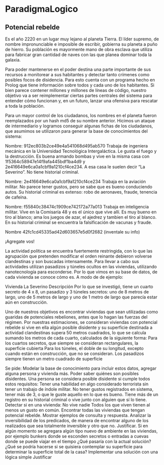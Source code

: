 # ParadigmaLogico


## Potencial rebelde


Es el año 2220 en un lugar muy lejano al planeta Tierra. El líder supremo, de nombre impronunciable e imposible de escribir, gobierna su planeta a puño de hierro. Su población es mayormente mano de obra esclava que utiliza para fabricar gran cantidad de naves con las que planea dominar toda la galaxia. 

Para poder mantenerse en el poder destina una parte importante de sus recursos a monitorear a sus habitantes y detectar tanto crímenes como posibles focos de disidencia. Para esto cuenta con un programa hecho en Prolog que tiene información sobre todos y cada uno de los habitantes. Si bien parece contener millones y millones de líneas de código, nuestro objetivo va a ser reimplementar ciertas partes centrales del sistema para entender cómo funcionan y, en un futuro, lanzar una ofensiva para rescatar a toda la población.

Para un mayor control de los ciudadanos, los nombres en el planeta fueron reemplazados por un hash md5 de su nombre anterior. Hicimos un ataque de intermediario y logramos conseguir algunas fichas de los ciudadanos, que asumimos se utilizaron para generar la base de conocimientos del sistema:
 


Nombre: 912ec803b2ce49e4a541068d495ab570
Trabaja de ingeniera mecánica en la Universidad Tecnológica Intergaláctica. Le gusta el fuego y la destrucción. Es buena armando bombas y vive en la misma casa con 1f5364c58947e14f9afa445bdf1ba4d9 y 2e416649e6ca0a1cbf9a1210cf4ce234. A esa casa le suelen decir “La Severino”. No tiene historial criminal.


Nombre: 2e416649e6ca0a1cbf9a1210cf4ce234
Trabaja en la aviación militar. No parece tener gustos, pero se sabe que es bueno conduciendo autos. Su historial criminal es extenso: robo de aeronaves, fraude, tenencia de cafeína. 

Nombre: f55840c38474c1909ce742172a77a013
Trabaja en inteligencia militar. Vive en la Comisaría 48 y es el único que vive allí. Es muy bueno en tiro al blanco; ama los juegos de azar, el ajedrez y tambien el tiro al blanco. En su historial criminal se encuentra la falsificación de vacunas y fraude.

Nombre 42fc1cd45335ad42d603657e5d0f2682
(inventale su info)

¡Agregate vos!

La actividad política se encuentra fuertemente restringida, con lo que las agrupación que pretenden modificar el orden reinante debieron volverse clandestinas y son buscadas intensamente. Para llevar a cabo sus actividades utilizan pasadizos y túneles ocultos en las viviendas, utilizando nanotecnología para esconderse.
Por lo que vimos en su base de datos, de cada vivienda se conoce cómo es. A modo de de ejemplo:

Vivienda
La Severino
Descripción
Por lo que se investigó, tiene un cuarto secreto de 4 x 8, un pasadizo y 3 túneles secretos: uno de 8 metros de largo, uno de 5 metros de largo y uno de 1 metro de largo que parecía estar aún en construcción. 

Uno de nuestros objetivos es encontrar viviendas que sean utilizadas como guaridas de potenciales rebeliones, antes que lo hagan las fuerzas del régimen. Por nuestras estimaciones, se consideran viviendas con potencial rebelde si vive en ella algún posible disidente y su superficie destinada a actividad clandestinas supera 50 metros cuadrados, lo que se calcula sumando los metros de cada cuarto, calculados de la siguiente forma:
Para los cuartos secretos, que siempre se consideran rectangulares, la superficie cubierta
Para los túneles, el doble de su longitud, excepto cuando están en construcción, que no se consideran.
Los pasadizos siempre tienen un metro cuadrado de superficie

Se pide:
Modelar la base de conocimiento para incluir estos datos, agregar alguna persona y vivienda más.
Poder saber quiénes son posibles disidentes. Una persona se considera posible disidente si cumple todos estos requisitos:
Tener una habilidad en algo considerado terrorista sin tener un trabajo de índole militar.
No tener gustos registrados en sistema, tener más de 3, o que le guste aquello en lo que es bueno.
Tiene más de un registro en su historial criminal o vive junto con alguien que sí lo tiene.
Detectar si en una vivienda: 
No vive nadie 
Todos los que viven tienen al menos un gusto en común.
Encontrar todas las viviendas que tengan potencial rebelde. 
Mostrar ejemplos de consulta y respuesta.
Analizar la inversibilidad de los predicados, de manera de encontrar alguno de los realizados que sea totalmente inversible y otro que no. Justificar. 
Si en algún momento se agregara algún tipo nuevo de ambiente en las viviendas, por ejemplo bunkers donde se esconden secretos o entradas a cuevas donde se puede viajar en el tiempo 
¿Qué pasaría con la actual solución? 
¿Qué se podría hacerse si se quisiera contemplar su superficie para determinar la superficie total de la casa? Implementar una solución con una lógica simple
Justificar
